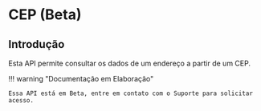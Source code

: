 # CEP (Beta)

## Introdução

Esta API permite consultar os dados de um endereço a partir de um CEP.

!!! warning "Documentação em Elaboração"

    Essa API está em Beta, entre em contato com o Suporte para solicitar acesso.
